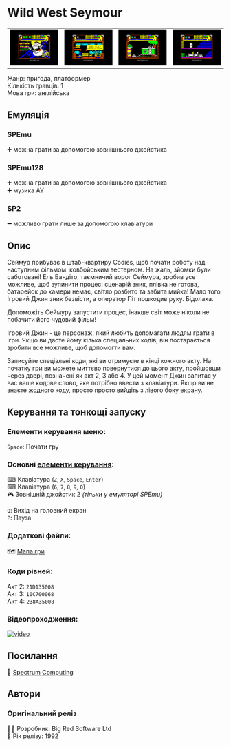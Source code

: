 # Wild West Seymour

| | | | |
| --- | --- | --- | --- |
|![screen1](screenshots/scrn_ww-seymour_01.png)|![screen2](screenshots/scrn_ww-seymour_02.png)|![screen3](screenshots/scrn_ww-seymour_03.png)|![screen4](screenshots/scrn_ww-seymour_04.png)|

Жанр: пригода, платформер  
Кількість гравців: 1  
Мова гри: англійська  

## Емуляція
### SPEmu
➕ можна грати за допомогою зовнішнього джойстика  

### SPEmu128
➕ можна грати за допомогою зовнішнього джойстика  
➕ музика AY  

### SP2
➖ можливо грати лише за допомогою клавіатури  

## Опис
Сеймур прибуває в штаб-квартиру Codies, щоб почати роботу над наступним фільмом: ковбойським вестерном. На жаль, зйомки були саботовані! Ель Бандіто, таємничий ворог Сеймура, зробив усе можливе, щоб зупинити процес: сценарій зник, плівка не готова, батарейок до камери немає, світло розбито та забита мийка! Мало того, Ігровий Джин зник безвісти, а оператор Піт пошкодив руку. Бідолаха.

Допоможіть Сеймуру запустити процес, інакше світ може ніколи не побачити його чудовий фільм!

Ігровий Джин - це персонаж, який любить допомагати людям грати в ігри.  Якщо ви дасте йому кілька спеціальних кодів, він постарається зробити все можливе, щоб допомогти вам.

Записуйте спеціальні коди, які ви отримуєте в кінці кожного акту.  На початку гри ви можете миттєво повернутися до цього акту, пройшовши через двері, позначені як акт 2, 3 або 4.  У цей момент Джин запитає у вас ваше кодове слово, яке потрібно ввести з клавіатури.  Якщо ви не знаєте жодного коду, просто просто вийдіть з лівого боку екрану.

## Керування та тонкощі запуску
### Елементи керування меню:

`Space`: Почати гру  


### Основні [елементи керування](../controllers.md):
⌨ Клавіатура (`Z`, `X`, `Space`, `Enter`)  
⌨ Клавіатура (`6`, `7`, `8`, `9`, `0`)  
🎮 Зовнішній джойстик 2 *(тільки у емуляторі SPEmu)*  

`Q`: Вихід на головний екран  
`P`: Пауза  

### Додаткові файли:
🗺 [Мапа гри](https://maps.speccy.cz/maps/Seymour3.png)

### Коди рівней:
Акт 2: `21D135008`  
Акт 3: `10C700068`  
Акт 4: `238A35008`  

### Відеопроходження:
[![video](https://img.youtube.com/vi/YSGXLKTYCSU/0.jpg)](https://www.youtube.com/watch?v=YSGXLKTYCSU)

## Посилання

📃 [Spectrum Computing](https://spectrumcomputing.co.uk/entry/9415/ZX-Spectrum/Wild_West_Seymour)  

## Автори
### Оригінальний реліз
👨‍💻 Розробник: Big Red Software Ltd  
📅 Рік релізу: 1992  
